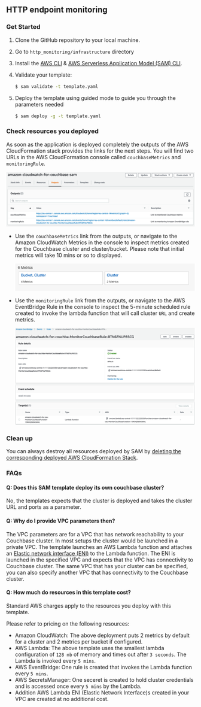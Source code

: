 <!-- Copyright Amazon.com, Inc. or its affiliates. All Rights Reserved. SPDX-License-Identifier: MIT-0 -->

## HTTP endpoint monitoring

### Get Started

1. Clone the GitHub repository to your local machine.
1. Go to `http_monitoring/infrastructure` directory
1. Install the [AWS CLI](https://docs.aws.amazon.com/cli/latest/userguide/installing.html)
   & [AWS Serverless Application Model (SAM) CLI](https://docs.aws.amazon.com/serverless-application-model/latest/developerguide/serverless-sam-cli-install.html).
1. Validate your template:

    ```sh
    $ sam validate -t template.yaml
    ```
1. Deploy the template using guided mode to guide you through the parameters needed
    ```sh
    $ sam deploy -g -t template.yaml
    ```

### Check resources you deployed

As soon as the application is deployed completely the outputs of the 
AWS CloudFormation stack provides the links for the next steps. 
You will find two URLs in the AWS CloudFormation console called `couchbaseMetrics` and `monitoringRule`.

![AWS CloudFormation outputs](../assets/cfn_outputs.png)

* Use the `couchbaseMetrics` link from the outputs, 
  or navigate to the Amazon CloudWatch Metrics in the console to inspect metrics created for the Couchbase cluster 
  and cluster/bucket. 
  Please note that initial metrics will take 10 mins or so to displayed.

  ![Amazon CloudWatch Metrics](../assets/example_amazon_cloud_watch_metrics.png)

* Use the `monitoringRule` link from the outputs, or navigate to the AWS EventBridge Rule in the console 
  to inspect the 5-minute scheduled rule created to invoke the lambda function that will call cluster `URL` 
  and create metrics.

  ![Amazon EventBridge Rule](../assets/example_aws_event_bridge_rule.png)

### Clean up

You can always destroy all resources deployed by SAM by [deleting the corresponding deployed AWS CloudFormation Stack](https://docs.aws.amazon.com/AWSCloudFormation/latest/UserGuide/cfn-console-delete-stack.html).

### FAQs

#### Q: Does this SAM template deploy its own couchbase cluster?

No, the templates expects that the cluster is deployed and takes the cluster URL and ports as a parameter.

#### Q: Why do I provide VPC parameters then?

The VPC parameters are for a VPC that has network reachability to your Couchbase cluster.
In most setups the cluster would be launched in a private VPC. The template launches an AWS Lambda function and 
attaches an [Elastic network interface (ENI)](https://docs.aws.amazon.com/AWSEC2/latest/UserGuide/using-eni.html) 
to the Lambda function. The ENI is launched in the specified VPC and expects that the VPC has connectivity to 
Couchbase cluster.
The same VPC that has your cluster can be specified, you can also specify another VPC that has connectivity to 
the Couchbase cluster.

#### Q: How much do resources in this template cost?

Standard AWS charges apply to the resources you deploy with this template.

Please refer to pricing on the following resources:
* Amazon CloudWatch: The above deployment puts 2 metrics by default for a cluster and 2 metrics per bucket if configured.
* AWS Lambda: The above template uses the smallest lambda configuration of `128 mb` of memory and times out after `3 seconds`. The Lambda is invoked every `5 mins`.
* AWS EventBridge: One rule is created that invokes the Lambda function every `5 mins`.
* AWS SecretsManager: One seceret is created to hold cluster credentials and is accessed once every `5 mins` by the Lambda.
* Addition AWS Lambda ENI (Elastic Network Interface)s created in your VPC are created at no additional cost.
